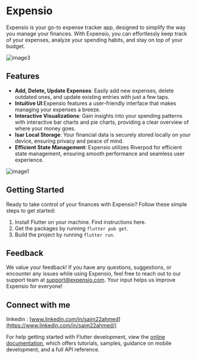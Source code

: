 
# Expensio

Expensio is your go-to expense tracker app, designed to simplify the way you manage your finances. With Expensio, you can effortlessly keep track of your expenses, analyze your spending habits, and stay on top of your budget.



![image3](https://github.com/Saim22Ahmed/Expensio/assets/80286799/566080ca-f411-4f5f-b444-1171f9203784)


## Features

- **Add, Delete, Update Expenses**: Easily add new expenses, delete outdated ones, and update existing entries with just a few taps.
- **Intuitive UI**:Expensio features a user-friendly interface that makes managing your expenses a breeze.
- **Interactive Visualizations**: Gain insights into your spending patterns with interactive bar charts and pie charts, providing a clear overview of where your money goes.
- **Isar Local Storage**: Your financial data is securely stored locally on your device, ensuring privacy and peace of mind.
- **Efficient State Management**: Expensio utilizes Riverpod for efficient state management, ensuring smooth performance and seamless user experience.
  

![image1](https://github.com/Saim22Ahmed/Expensio/assets/80286799/ea2cd8d9-77b8-4dc8-9a28-60961ee2d348)



## Getting Started

Ready to take control of your finances with Expensio? Follow these simple steps to get started:

1. Install Flutter on your machine. Find instructions here.
2. Get the packages by running `flutter pub get`.
3. Build the project by running `flutter run`.

## Feedback

We value your feedback! If you have any questions, suggestions, or encounter any issues while using Expensio, feel free to reach out to our support team at support@expensio.com. Your input helps us improve Expensio for everyone! 


## Connect with me

linkedin : [www.linkedin.com/in/saim22ahmed](https://www.linkedin.com/in/saim22ahmed/)


For help getting started with Flutter development, view the
[online documentation](https://docs.flutter.dev/), which offers tutorials,
samples, guidance on mobile development, and a full API reference.
